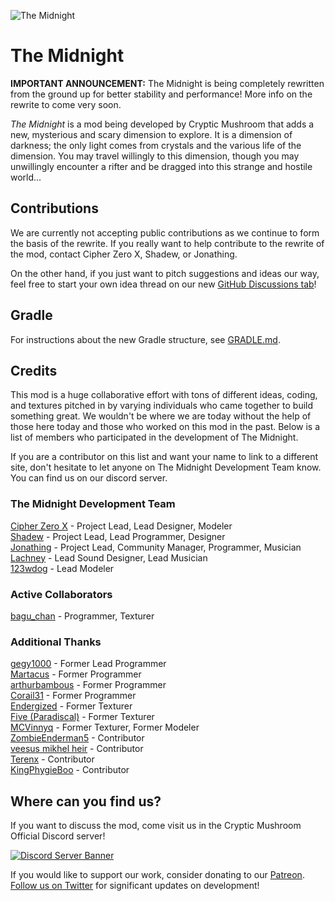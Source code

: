 ![The Midnight](https://crypticmushroom.com/assets/front-page-poster.jpg)

# The Midnight

**IMPORTANT ANNOUNCEMENT:** The Midnight is being completely rewritten from the ground up for better stability and performance! More info on the rewrite to come very soon.

*The Midnight* is a mod being developed by Cryptic Mushroom that adds a new, mysterious and scary dimension to explore. It is a dimension of darkness; the only light comes from crystals and the various life of the dimension. You may travel willingly to this dimension, though you may unwillingly encounter a rifter and be dragged into this strange and hostile world...

## Contributions

We are currently not accepting public contributions as we continue to form the basis of the rewrite. If you really want to help contribute to the rewrite of the mod, contact Cipher Zero X, Shadew, or Jonathing.

On the other hand, if you just want to pitch suggestions and ideas our way, feel free to start your own idea thread on our new [GitHub Discussions tab](https://github.com/Cryptic-Mushroom/The-Midnight/discussions)!

## Gradle

For instructions about the new Gradle structure, see [GRADLE.md](GRADLE.md).

## Credits

This mod is a huge collaborative effort with tons of different ideas, coding, and textures pitched in by varying individuals who came together to build something great. We wouldn't be where we are today without the help of those here today and those who worked on this mod in the past. Below is a list of members who participated in the development of The Midnight.

If you are a contributor on this list and want your name to link to a different site, don't hesitate to let anyone on The Midnight Development Team know. You can find us on our discord server.

### The Midnight Development Team

[Cipher Zero X](https://github.com/cipherzerox) - Project Lead, Lead Designer, Modeler  
[Shadew](https://shadew.net/) - Project Lead, Lead Programmer, Designer  
[Jonathing](https://github.com/Jonathing) - Project Lead, Community Manager, Programmer, Musician  
[Lachney](https://xjon.me) - Lead Sound Designer, Lead Musician  
[123wdog](https://www.curseforge.com/members/123wdog/) - Lead Modeler

### Active Collaborators

[bagu_chan](https://github.com/pentantan) - Programmer, Texturer

### Additional Thanks

[gegy1000](https://github.com/gegy1000) - Former Lead Programmer  
[Martacus](https://github.com/Martacus) - Former Programmer  
[arthurbambous](https://github.com/arthurbambou) - Former Programmer  
[Corail31](https://github.com/Corail31) - Former Programmer  
[Endergized](https://github.com/Endergy) - Former Texturer  
[Five (Paradiscal)](https://github.com/fivelol) - Former Texturer  
[MCVinnyq](https://github.com/MCVinnyq) - Former Texturer, Former Modeler  
[ZombieEnderman5](https://github.com/ZombieEnderman5) - Contributor  
[veesus mikhel heir](https://minecraft.curseforge.com/members/veesusmikelheir) - Contributor  
[Terenx](https://github.com/Terenx) - Contributor  
[KingPhygieBoo](https://gitlab.com/KingPhygieBoo) - Contributor

## Where can you find us?

If you want to discuss the mod, come visit us in the Cryptic Mushroom Official Discord server!

[![Discord Server Banner](https://discordapp.com/api/guilds/382958565125521412/widget.png?style=banner3)](https://discord.gg/h7u4Tc7)

If you would like to support our work, consider donating to our [Patreon](https://www.patreon.com/crypticmushroom).  
[Follow us on Twitter](https://twitter.com/CrypticMushroom) for significant updates on development!

